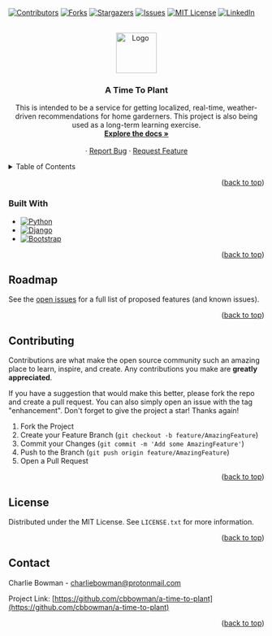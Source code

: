 <!-- Improved compatibility of back to top link: See: https://github.com/othneildrew/Best-README-Template/pull/73 -->
<a name="readme-top"></a>
<!--
*** Thanks for checking out the Best-README-Template. If you have a suggestion
*** that would make this better, please fork the repo and create a pull request
*** or simply open an issue with the tag "enhancement".
*** Don't forget to give the project a star!
*** Thanks again! Now go create something AMAZING! :D
-->

<!-- PROJECT SHIELDS -->
<!--
*** I'm using markdown "reference style" links for readability.
*** Reference links are enclosed in brackets [ ] instead of parentheses ( ).
*** See the bottom of this document for the declaration of the reference variables
*** for contributors-url, forks-url, etc. This is an optional, concise syntax you may use.
*** https://www.markdownguide.org/basic-syntax/#reference-style-links
-->
[![Contributors][contributors-shield]][contributors-url]
[![Forks][forks-shield]][forks-url]
[![Stargazers][stars-shield]][stars-url]
[![Issues][issues-shield]][issues-url]
[![MIT License][license-shield]][license-url]
[![LinkedIn][linkedin-shield]][linkedin-url]

<!-- PROJECT LOGO -->
<br />
<div align="center">
  <a href="https://github.com/cbbowman/a-time-to-plant">
    <img src="images/logo.png" alt="Logo" width="80" height="80">
  </a>

<h3 align="center">A Time To Plant</h3>

  <p align="center">
    This is intended to be a service for getting localized, real-time, weather-driven recommendations for home garderners. This project is also being used as a long-term learning exercise.
    <br />
    <a href="https://github.com/cbbowman/a-time-to-plant"><strong>Explore the docs »</strong></a>
    <br />
    <br />
    <!-- <a href="https://github.com/cbbowman/a-time-to-plant">View Demo</a> -->
    ·
    <a href="https://github.com/cbbowman/a-time-to-plant/issues">Report Bug</a>
    ·
    <a href="https://github.com/cbbowman/a-time-to-plant/issues">Request Feature</a>
  </p>
</div>

<!-- TABLE OF CONTENTS -->
<details>
  <summary>Table of Contents</summary>
  <ol>
    <li>
      <a href="#about-the-project">About The Project</a>
      <ul>
        <li><a href="#built-with">Built With</a></li>
      </ul>
    </li>
    <li>
      <a href="#getting-started">Getting Started</a>
      <ul>
        <li><a href="#prerequisites">Prerequisites</a></li>
        <li><a href="#installation">Installation</a></li>
      </ul>
    </li>
    <li><a href="#usage">Usage</a></li>
    <li><a href="#roadmap">Roadmap</a></li>
    <li><a href="#contributing">Contributing</a></li>
    <li><a href="#license">License</a></li>
    <li><a href="#contact">Contact</a></li>
    <li><a href="#acknowledgments">Acknowledgments</a></li>
  </ol>
</details>

<p align="right">(<a href="#readme-top">back to top</a>)</p>

### Built With

* [![Python][Python]][Python-url]
* [![Django][Django]][Django-url]
* [![Bootstrap][Bootstrap.com]][Bootstrap-url]

<p align="right">(<a href="#readme-top">back to top</a>)</p>

<!-- ROADMAP -->
## Roadmap

See the [open issues](https://github.com/cbbowman/a-time-to-plant/issues) for a full list of proposed features (and known issues).

<p align="right">(<a href="#readme-top">back to top</a>)</p>

<!-- CONTRIBUTING -->
## Contributing

Contributions are what make the open source community such an amazing place to learn, inspire, and create. Any contributions you make are **greatly appreciated**.

If you have a suggestion that would make this better, please fork the repo and create a pull request. You can also simply open an issue with the tag "enhancement".
Don't forget to give the project a star! Thanks again!

1. Fork the Project
2. Create your Feature Branch (`git checkout -b feature/AmazingFeature`)
3. Commit your Changes (`git commit -m 'Add some AmazingFeature'`)
4. Push to the Branch (`git push origin feature/AmazingFeature`)
5. Open a Pull Request

<p align="right">(<a href="#readme-top">back to top</a>)</p>

<!-- LICENSE -->
## License

Distributed under the MIT License. See `LICENSE.txt` for more information.

<p align="right">(<a href="#readme-top">back to top</a>)</p>

<!-- CONTACT -->
## Contact

Charlie Bowman - charliebowman@protonmail.com

Project Link: [https://github.com/cbbowman/a-time-to-plant](https://github.com/cbbowman/a-time-to-plant)

<p align="right">(<a href="#readme-top">back to top</a>)</p>

<!-- MARKDOWN LINKS & IMAGES -->
<!-- https://www.markdownguide.org/basic-syntax/#reference-style-links -->
[contributors-shield]: https://img.shields.io/github/contributors/cbbowman/a-time-to-plant.svg?style=for-the-badge
[contributors-url]: https://github.com/cbbowman/a-time-to-plant/graphs/contributors
[forks-shield]: https://img.shields.io/github/forks/cbbowman/a-time-to-plant.svg?style=for-the-badge
[forks-url]: https://github.com/cbbowman/a-time-to-plant/network/members
[stars-shield]: https://img.shields.io/github/stars/cbbowman/a-time-to-plant.svg?style=for-the-badge
[stars-url]: https://github.com/cbbowman/a-time-to-plant/stargazers
[issues-shield]: https://img.shields.io/github/issues/cbbowman/a-time-to-plant.svg?style=for-the-badge
[issues-url]: https://github.com/cbbowman/a-time-to-plant/issues
[license-shield]: https://img.shields.io/github/license/cbbowman/a-time-to-plant.svg?style=for-the-badge
[license-url]: https://github.com/cbbowman/a-time-to-plant/blob/master/LICENSE.txt
[linkedin-shield]: https://img.shields.io/badge/-LinkedIn-black.svg?style=for-the-badge&logo=linkedin&colorB=555
[linkedin-url]: https://linkedin.com/in/linkedin_username
[Bootstrap.com]: https://img.shields.io/badge/Bootstrap-563D7C?style=for-the-badge&logo=bootstrap&logoColor=white
[Bootstrap-url]: https://getbootstrap.com
[Django]: https://img.shields.io/badge/django-%23092E20.svg?style=for-the-badge&logo=django&logoColor=white
[Django-url]: https://www.djangoproject.com/
[Python]: https://img.shields.io/badge/python-3670A0?style=for-the-badge&logo=python&logoColor=ffdd54
[Python-url]: https://www.python.org/
